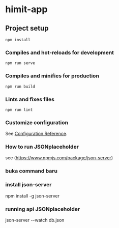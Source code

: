 # himit-app

## Project setup
```
npm install
```

### Compiles and hot-reloads for development
```
npm run serve
```

### Compiles and minifies for production
```
npm run build
```

### Lints and fixes files
```
npm run lint
```

### Customize configuration
See [Configuration Reference](https://cli.vuejs.org/config/).

### How to run JSONplaceholder
see (https://www.npmjs.com/package/json-server)

### buka command baru

### install json-server
npm install -g json-server

### running api JSONplaceholder
json-server --watch db.json
